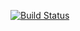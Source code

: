 [![Build Status](https://travis-ci.org/Bbouley/classApp.svg?branch=master)](https://travis-ci.org/Bbouley/classApp)
